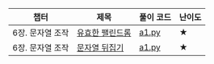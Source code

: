 | 챕터 | 제목 | 풀이 코드 | 난이도 |
| --- | --- | ---| --- |
| 6장. 문자열 조작| [유효한 팰린드롬](https://leetcode.com/problems/valid-palindrome/) | [a1.py](https://github.com/palza4dev/TIL-Algorithm/tree/main/algorithm-interview/a1.py) | ★ 
| 6장. 문자열 조작| [문자열 뒤집기](https://leetcode.com/problems/reverse-string/) | [a1.py](https://github.com/palza4dev/TIL-Algorithm/tree/main/algorithm-interview/a2.py) | ★ 

